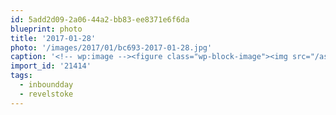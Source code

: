 ```yaml
---
id: 5add2d09-2a06-44a2-bb83-ee8371e6f6da
blueprint: photo
title: '2017-01-28'
photo: '/images/2017/01/bc693-2017-01-28.jpg'
caption: '<!-- wp:image --><figure class="wp-block-image"><img src="/assets/images/2017/01/bc693-2017-01-28.jpg" /></figure><!-- /wp:image --><!-- wp:paragraph --><p>Buy the ticket, take the ride. #revelstoke #inboundday</p><!-- /wp:paragraph -->'
import_id: '21414'
tags:
  - inboundday
  - revelstoke
---
```

